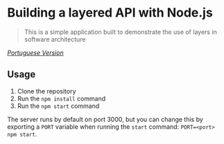 # Building a layered API with Node.js

> This is a simple application built to demonstrate the use of layers in software architecture

*[Portuguese Version](./README.md)*

## Usage

1. Clone the repository
2. Run the `npm install` command
3. Run the `npm start` command

The server runs by default on port 3000, but you can change this by exporting a `PORT` variable when running the `start` command: `PORT=<port> npm start`.
